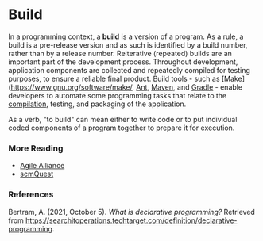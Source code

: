 # Build

In a programming context, a **build** is a version of a program. As a rule, a build is a pre-release version and as such is identified by a build number, rather than by a release number. Reiterative (repeated) builds are an important part of the development process. Throughout development, application components are collected and repeatedly compiled for testing purposes, to ensure a reliable final product. Build tools - such as [Make](https://www.gnu.org/software/make/, [Ant](https://ant.apache.org/), [Maven](https://maven.apache.org/), and [Gradle](https://gradle.org/) - enable developers to automate some programming tasks that relate to the [compilation](./compilation.md), testing, and packaging of the application.

As a verb, "to build" can mean either to write code or to put individual coded components of a program together to prepare it for execution.

### More Reading

- [Agile Alliance](https://www.agilealliance.org/glossary/automated-build)
- [scmQuest](https://scmquest.com/software-build-knowledge/)

### References
Bertram, A. (2021, October 5). *What is declarative programming?* Retrieved from https://searchitoperations.techtarget.com/definition/declarative-programming. 


